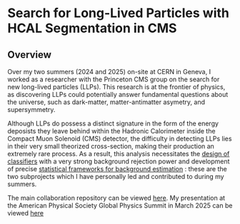 # Search for Long-Lived Particles with HCAL Segmentation in CMS
## Overview
Over my two summers (2024 and 2025) on-site at CERN in Geneva, I worked as a researcher with the Princeton CMS group on the search for new long-lived particles (LLPs). This research is at the frontier of physics, as discovering LLPs could potentially answer fundamental questions about the universe, such as dark-matter, matter-antimatter asymetry, and supersymmetry.

Although LLPs do possess a distinct signature in the form of the energy deposists they leave behind within the Hadronic Calorimeter inside the Compact Muon Solenoid (CMS) detector, the difficulty in detecting LLPs lies in their very small theorized cross-section, making their production an extremely rare process. As a result, this analysis necessitates the [design of classifiers](https://github.com/gk199/Run3-HCAL-LLP-Analysis/tree/kat-branch/Classifiers) with a very strong background rejection power and development of precise [statistical frameworks for background estimation](https://github.com/gk199/Run3-HCAL-LLP-Analysis/tree/kat-branch/FakeRate) : these are the two subprojects which I have personally led and contributed to during my summers.

The main collaboration repository can be viewed [here](https://github.com/gk199/Run3-HCAL-LLP-Analysis/tree/main).
My presentation at the American Physical Society Global Physics Summit in March 2025 can be viewed [here](https://summit.aps.org/smt/2025/events/MAR-H00/318) 


